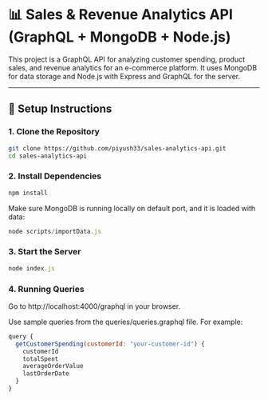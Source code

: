 # 📊 Sales & Revenue Analytics API (GraphQL + MongoDB + Node.js)

This project is a GraphQL API for analyzing customer spending, product sales, and revenue analytics for an e-commerce platform. It uses MongoDB for data storage and Node.js with Express and GraphQL for the server.

---

## 🚀 Setup Instructions

### 1. Clone the Repository

```bash
git clone https://github.com/piyush33/sales-analytics-api.git
cd sales-analytics-api
```

### 2. Install Dependencies

```javascript
npm install
```

Make sure MongoDB is running locally on default port, and it is loaded with data:

```javascript
node scripts/importData.js
```

### 3. Start the Server

```javascript
node index.js
```

### 4. Running Queries

Go to http://localhost:4000/graphql in your browser.

Use sample queries from the queries/queries.graphql file. For example:

```javascript
query {
  getCustomerSpending(customerId: "your-customer-id") {
    customerId
    totalSpent
    averageOrderValue
    lastOrderDate
  }
}
```
